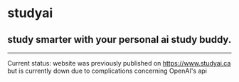 # studyai
## study smarter with your personal ai study buddy.
---------
Current status: website was previously published on https://www.studyai.ca but is currently down due to complications concerning OpenAI's api
